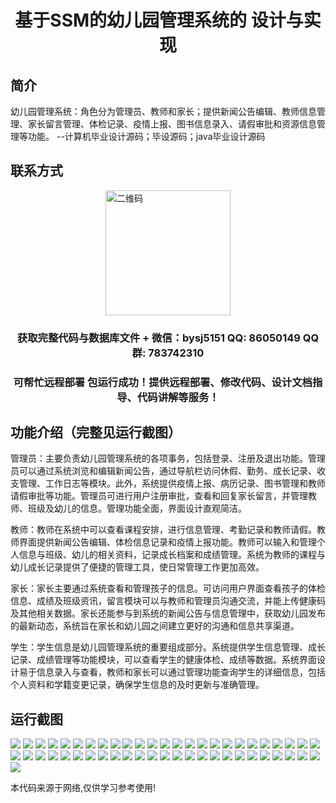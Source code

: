 <p><h1 align="center">基于SSM的幼儿园管理系统的 设计与实现</h1></p>

## 简介
幼儿园管理系统：角色分为管理员、教师和家长；提供新闻公告编辑、教师信息管理、家长留言管理、体检记录、疫情上报、图书信息录入、请假审批和资源信息管理等功能。    --计算机毕业设计源码；毕设源码；java毕业设计源码


## 联系方式
<img src="https://bs-1329754181.cos.ap-shanghai.myqcloud.com/wx.jpg" alt="二维码" style="display: block; margin: 0 auto;" width="200px">
<p><h3 align="center">获取完整代码与数据库文件 + 微信：bysj5151 QQ: 86050149 QQ群: 783742310</h3></p>
<p><h3 align="center">可帮忙远程部署 包运行成功！提供远程部署、修改代码、设计文档指导、代码讲解等服务！</h3></p>

## 功能介绍（完整见运行截图）
管理员：主要负责幼儿园管理系统的各项事务，包括登录、注册及退出功能。管理员可以通过系统浏览和编辑新闻公告，通过导航栏访问休假、勤务、成长记录、收支管理、工作日志等模块。此外，系统提供疫情上报、病历记录、图书管理和教师请假审批等功能。管理员可进行用户注册审批，查看和回复家长留言，并管理教师、班级及幼儿的信息。管理功能全面，界面设计直观简洁。

教师：教师在系统中可以查看课程安排，进行信息管理、考勤记录和教师请假。教师界面提供新闻公告编辑、体检信息记录和疫情上报功能。教师可以输入和管理个人信息与班级、幼儿的相关资料，记录成长档案和成绩管理。系统为教师的课程与幼儿成长记录提供了便捷的管理工具，使日常管理工作更加高效。

家长：家长主要通过系统查看和管理孩子的信息。可访问用户界面查看孩子的体检信息、成绩及班级资讯，留言模块可以与教师和管理员沟通交流，并能上传健康码及其他相关数据。家长还能参与到系统的新闻公告与信息管理中，获取幼儿园发布的最新动态，系统旨在家长和幼儿园之间建立更好的沟通和信息共享渠道。

学生：学生信息是幼儿园管理系统的重要组成部分。系统提供学生信息管理、成长记录、成绩管理等功能模块，可以查看学生的健康体检、成绩等数据。系统界面设计易于信息录入与查看，教师和家长可以通过管理功能查询学生的详细信息，包括个人资料和学籍变更记录，确保学生信息的及时更新与准确管理。


## 运行截图
![](https://bs-1329754181.cos.ap-shanghai.myqcloud.com/ssm/KindergartenManagementSystem1/img/001.jpg)
![](https://bs-1329754181.cos.ap-shanghai.myqcloud.com/ssm/KindergartenManagementSystem1/img/002.jpg)
![](https://bs-1329754181.cos.ap-shanghai.myqcloud.com/ssm/KindergartenManagementSystem1/img/003.jpg)
![](https://bs-1329754181.cos.ap-shanghai.myqcloud.com/ssm/KindergartenManagementSystem1/img/004.jpg)
![](https://bs-1329754181.cos.ap-shanghai.myqcloud.com/ssm/KindergartenManagementSystem1/img/005.jpg)
![](https://bs-1329754181.cos.ap-shanghai.myqcloud.com/ssm/KindergartenManagementSystem1/img/006.jpg)
![](https://bs-1329754181.cos.ap-shanghai.myqcloud.com/ssm/KindergartenManagementSystem1/img/007.jpg)
![](https://bs-1329754181.cos.ap-shanghai.myqcloud.com/ssm/KindergartenManagementSystem1/img/008.jpg)
![](https://bs-1329754181.cos.ap-shanghai.myqcloud.com/ssm/KindergartenManagementSystem1/img/009.jpg)
![](https://bs-1329754181.cos.ap-shanghai.myqcloud.com/ssm/KindergartenManagementSystem1/img/010.jpg)
![](https://bs-1329754181.cos.ap-shanghai.myqcloud.com/ssm/KindergartenManagementSystem1/img/011.jpg)
![](https://bs-1329754181.cos.ap-shanghai.myqcloud.com/ssm/KindergartenManagementSystem1/img/012.jpg)
![](https://bs-1329754181.cos.ap-shanghai.myqcloud.com/ssm/KindergartenManagementSystem1/img/013.jpg)
![](https://bs-1329754181.cos.ap-shanghai.myqcloud.com/ssm/KindergartenManagementSystem1/img/014.jpg)
![](https://bs-1329754181.cos.ap-shanghai.myqcloud.com/ssm/KindergartenManagementSystem1/img/015.jpg)
![](https://bs-1329754181.cos.ap-shanghai.myqcloud.com/ssm/KindergartenManagementSystem1/img/016.jpg)
![](https://bs-1329754181.cos.ap-shanghai.myqcloud.com/ssm/KindergartenManagementSystem1/img/017.jpg)
![](https://bs-1329754181.cos.ap-shanghai.myqcloud.com/ssm/KindergartenManagementSystem1/img/018.jpg)
![](https://bs-1329754181.cos.ap-shanghai.myqcloud.com/ssm/KindergartenManagementSystem1/img/019.jpg)
![](https://bs-1329754181.cos.ap-shanghai.myqcloud.com/ssm/KindergartenManagementSystem1/img/020.jpg)
![](https://bs-1329754181.cos.ap-shanghai.myqcloud.com/ssm/KindergartenManagementSystem1/img/021.jpg)
![](https://bs-1329754181.cos.ap-shanghai.myqcloud.com/ssm/KindergartenManagementSystem1/img/022.jpg)
![](https://bs-1329754181.cos.ap-shanghai.myqcloud.com/ssm/KindergartenManagementSystem1/img/023.jpg)
![](https://bs-1329754181.cos.ap-shanghai.myqcloud.com/ssm/KindergartenManagementSystem1/img/024.jpg)
![](https://bs-1329754181.cos.ap-shanghai.myqcloud.com/ssm/KindergartenManagementSystem1/img/025.jpg)
![](https://bs-1329754181.cos.ap-shanghai.myqcloud.com/ssm/KindergartenManagementSystem1/img/026.jpg)
![](https://bs-1329754181.cos.ap-shanghai.myqcloud.com/ssm/KindergartenManagementSystem1/img/027.jpg)
![](https://bs-1329754181.cos.ap-shanghai.myqcloud.com/ssm/KindergartenManagementSystem1/img/028.jpg)
![](https://bs-1329754181.cos.ap-shanghai.myqcloud.com/ssm/KindergartenManagementSystem1/img/029.jpg)
![](https://bs-1329754181.cos.ap-shanghai.myqcloud.com/ssm/KindergartenManagementSystem1/img/030.jpg)
![](https://bs-1329754181.cos.ap-shanghai.myqcloud.com/ssm/KindergartenManagementSystem1/img/031.jpg)
![](https://bs-1329754181.cos.ap-shanghai.myqcloud.com/ssm/KindergartenManagementSystem1/img/032.jpg)
![](https://bs-1329754181.cos.ap-shanghai.myqcloud.com/ssm/KindergartenManagementSystem1/img/033.jpg)
![](https://bs-1329754181.cos.ap-shanghai.myqcloud.com/ssm/KindergartenManagementSystem1/img/034.jpg)
![](https://bs-1329754181.cos.ap-shanghai.myqcloud.com/ssm/KindergartenManagementSystem1/img/035.jpg)
![](https://bs-1329754181.cos.ap-shanghai.myqcloud.com/ssm/KindergartenManagementSystem1/img/036.jpg)
![](https://bs-1329754181.cos.ap-shanghai.myqcloud.com/ssm/KindergartenManagementSystem1/img/037.jpg)
![](https://bs-1329754181.cos.ap-shanghai.myqcloud.com/ssm/KindergartenManagementSystem1/img/038.jpg)
![](https://bs-1329754181.cos.ap-shanghai.myqcloud.com/ssm/KindergartenManagementSystem1/img/039.jpg)
![](https://bs-1329754181.cos.ap-shanghai.myqcloud.com/ssm/KindergartenManagementSystem1/img/040.jpg)
![](https://bs-1329754181.cos.ap-shanghai.myqcloud.com/ssm/KindergartenManagementSystem1/img/041.jpg)
![](https://bs-1329754181.cos.ap-shanghai.myqcloud.com/ssm/KindergartenManagementSystem1/img/042.jpg)
![](https://bs-1329754181.cos.ap-shanghai.myqcloud.com/ssm/KindergartenManagementSystem1/img/043.jpg)
![](https://bs-1329754181.cos.ap-shanghai.myqcloud.com/ssm/KindergartenManagementSystem1/img/044.jpg)
![](https://bs-1329754181.cos.ap-shanghai.myqcloud.com/ssm/KindergartenManagementSystem1/img/045.jpg)
![](https://bs-1329754181.cos.ap-shanghai.myqcloud.com/ssm/KindergartenManagementSystem1/img/046.jpg)
![](https://bs-1329754181.cos.ap-shanghai.myqcloud.com/ssm/KindergartenManagementSystem1/img/047.jpg)
![](https://bs-1329754181.cos.ap-shanghai.myqcloud.com/ssm/KindergartenManagementSystem1/img/048.jpg)
![](https://bs-1329754181.cos.ap-shanghai.myqcloud.com/ssm/KindergartenManagementSystem1/img/049.jpg)
![](https://bs-1329754181.cos.ap-shanghai.myqcloud.com/ssm/KindergartenManagementSystem1/img/050.jpg)
![](https://bs-1329754181.cos.ap-shanghai.myqcloud.com/ssm/KindergartenManagementSystem1/img/051.jpg)

<p>本代码来源于网络,仅供学习参考使用!</p>
